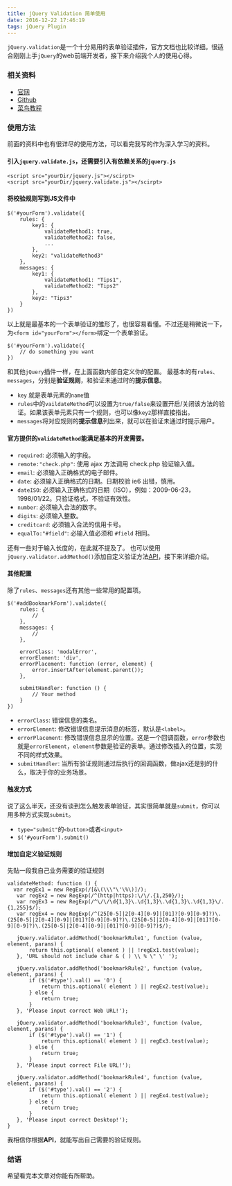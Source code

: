 ```yaml
---
title: jQuery Validation 简单使用
date: 2016-12-22 17:46:19
tags: jQuery Plugin
---
```


`jQuery.validation`是一个十分易用的表单验证插件，官方文档也比较详细。很适合刚刚上手`jQuery`的web前端开发者，接下来介绍我个人的使用心得。

<!--more-->

### 相关资料
+ [官网](https://jqueryvalidation.org/)
+ [Github](https://github.com/jzaefferer/jquery-validation)
+ [菜鸟教程](http://www.runoob.com/jquery/jquery-plugin-validate.html)

### 使用方法
前面的资料中也有很详尽的使用方法，可以看完我写的作为深入学习的资料。

#### 引入`jquery.validate.js`，还需要引入有依赖关系的`jquery.js`
```
<script src="yourDir/jquery.js"></scirpt>
<script src="yourDir/jquery.validate.js"></scirpt>
```

#### 将校验规则写到JS文件中
```
$('#yourForm').validate({
	rules: {
		key1: {
			validateMethod1: true,
			validateMethod2: false,
			...
		},
		key2: "validateMethod3"
	},
	messages: {
		key1: {
			validateMethod1: "Tips1",
			validateMethod2: "Tips2"
		},
		key2: "Tips3"
	}
})
```
以上就是最基本的一个表单验证的雏形了，也很容易看懂。不过还是稍微说一下，为`<form id="yourForm"></form>`绑定一个表单验证。
```
$('#yourForm').validate({
	// do something you want
})
```
和其他`jQuery`插件一样，在上面函数内部自定义你的配置。
最基本的有`rules、messages`，分别是**验证规则**，和验证未通过时的**提示信息**。
+ `key` 就是表单元素的`name`值
+ `rules`中的`vaildateMethod`可以设置为`true/false`来设置开启/关闭该方法的验证。如果该表单元素只有一个规则，也可以像`key2`那样直接指出。
+ `messages`将对应规则的**提示信息**列出来，就可以在验证未通过时提示用户。

#### 官方提供的`validateMethod`能满足基本的开发需要。

+ `required`: 必须输入的字段。
+ `remote:"check.php"`: 使用 ajax 方法调用 check.php 验证输入值。
+ `email`: 必须输入正确格式的电子邮件。
+ `date`: 必须输入正确格式的日期。日期校验 ie6 出错，慎用。
+ `dateISO`: 必须输入正确格式的日期（ISO），例如：2009-06-23，1998/01/22。只验证格式，不验证有效性。
+ `number`: 必须输入合法的数字。
+ `digits`: 必须输入整数。
+ `creditcard`: 必须输入合法的信用卡号。
+ `equalTo:"#field"`: 必输入值必须和 `#field` 相同。

还有一些对于输入长度的，在此就不提及了。
也可以使用`jQuery.validator.addMethod()`添加自定义验证方法[API](https://jqueryvalidation.org/jQuery.validator.addMethod/)，接下来详细介绍。

#### 其他配置
除了`rules`、`messages`还有其他一些常用的配置项。
```
$('#addBookmarkForm').validate({
    rules: {
        //
    },
    messages: {
        //
    },

    errorClass: 'modalError',
    errorElement: 'div',
    errorPlacement: function (error, element) {
        error.insertAfter(element.parent());
    },

    submitHandler: function () {
        // Your method
    }
})
```
+ `errorClass`:  错误信息的类名。
+ `errorElement`: 修改错误信息提示消息的标签，默认是`<label>`。
+ `errorPlacement`: 修改错误信息显示的位置。这是一个回调函数，`error`参数也就是`errorElement`，`element`参数是验证的表单。通过修改插入的位置，实现不同的样式效果。
+ `submitHandler`: 当所有验证规则通过后执行的回调函数，做ajax还是别的什么，取决于你的业务场景。

#### 触发方式
说了这么半天，还没有谈到怎么触发表单验证，其实很简单就是`submit`，你可以用多种方式实现`submit`。
+ `type="submit"`的`<button>`或者`<input>`
+ `$('#yourForm').submit()`

#### 增加自定义验证规则
先贴一段我自己业务需要的验证规则
```
validateMethod: function () {
  var regEx1 = new RegExp(/[&\(\\\"\'\%\)]/);
   var regEx2 = new RegExp(/^(http|https):\/\/.{1,250}/);
   var regEx3 = new RegExp(/^\/\/\d{1,3}\.\d{1,3}\.\d{1,3}\.\d{1,3}\/.{1,255}$/);
   var regEx4 = new RegExp(/^(25[0-5]|2[0-4][0-9]|[01]?[0-9][0-9]?)\.(25[0-5]|2[0-4][0-9]|[01]?[0-9][0-9]?)\.(25[0-5]|2[0-4][0-9]|[01]?[0-9][0-9]?)\.(25[0-5]|2[0-4][0-9]|[01]?[0-9][0-9]?)$/);

   jQuery.validator.addMethod('bookmarkRule1', function (value, element, parans) {
       return this.optional( element ) || !regEx1.test(value);
   }, 'URL should not include char & ( ) \\ % \" \' ');

   jQuery.validator.addMethod('bookmarkRule2', function (value, element, parans) {
       if ($('#type').val() == '0') {
           return this.optional( element ) || regEx2.test(value);
       } else {
           return true;
       }
   }, 'Please input correct Web URL!');  

   jQuery.validator.addMethod('bookmarkRule3', function (value, element, parans) {
       if ($('#type').val() == '1') {
           return this.optional( element ) || regEx3.test(value);
       } else {
           return true;
       }
   }, 'Please input correct File URL!');  

   jQuery.validator.addMethod('bookmarkRule4', function (value, element, parans) {
       if ($('#type').val() == '2') {
           return this.optional( element ) || regEx4.test(value);
       } else {
           return true;
       }
   }, 'Please input correct Desktop!');
}
```
我相信你根据**API**，就能写出自己需要的验证规则。

### 结语
希望看完本文章对你能有所帮助。